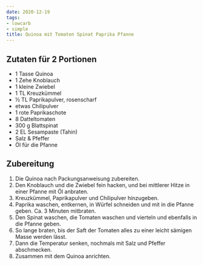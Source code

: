 ```yaml
---
date: 2020-12-19
tags:
- lowcarb
- simple
title: Quinoa mit Tomaten Spinat Paprika Pfanne
---
```


## Zutaten für 2 Portionen
- 1 Tasse   Quinoa
- 1 Zehe    Knoblauch
- 1         kleine Zwiebel
- 1 TL      Kreuzkümmel
- ½ TL      Paprikapulver, rosenscharf
- etwas     Chilipulver
- 1         rote Paprikaschote
- 8         Datteltomaten
- 300 g     Blattspinat
- 2 EL      Sesampaste (Tahin)
- Salz & Pfeffer
- Öl für die Pfanne

## Zubereitung
1. Die Quinoa nach Packungsanweisung zubereiten.
1. Den Knoblauch und die Zwiebel fein hacken, und bei mittlerer Hitze in einer Pfanne mit Öl anbraten.
1. Kreuzkümmel, Paprikapulver und Chilipulver hinzugeben.
1. Paprika waschen, entkernen, in Würfel schneiden und mit in die Pfanne geben. Ca. 3 Minuten mitbraten.
1. Den Spinat waschen, die Tomaten waschen und vierteln und ebenfalls in die Pfanne geben.
1. So lange braten, bis der Saft der Tomaten alles zu einer leicht sämigen Masse werden lässt.
1. Dann die Temperatur senken, nochmals mit Salz und Pfeffer abschmecken.
1. Zusammen mit dem Quinoa anrichten.
